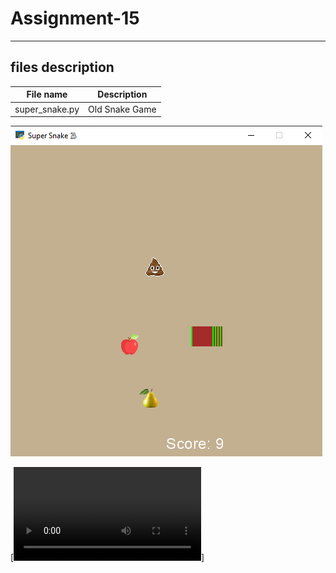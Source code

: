 # Assignment-15
---
## files description

| File name | Description |
|--- | --- |
|super_snake.py | Old Snake Game |

![Interstellar game screenshot](supersnake.png)

[![Watch the video](http://danielnv.ir/23.09.2023_23.45.03_REC.mp4
)]

